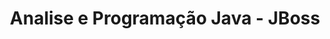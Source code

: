 ---
permalink: /programacao/java/jee/
title: Analise e Programação Java - JBoss
layout: categorylist
category: jboss
share: true
--- 